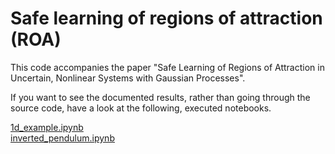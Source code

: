 # Safe learning of regions of attraction (ROA)

This code accompanies the paper "Safe Learning of Regions of Attraction in Uncertain, Nonlinear Systems with Gaussian Processes".

If you want to see the documented results, rather than going through the source code, have a look at the following, executed notebooks.

<a href=http://berkenkamp.me/jupyter/cdc-2016/1d_example.html>1d_example.ipynb</a> <br>
<a href=http://berkenkamp.me/jupyter/cdc-2016/inverted_pendulum.html>inverted_pendulum.ipynb</a>
